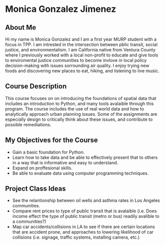 # Monica Gonzalez Jimenez

## About Me

Hi my name is Monica Gonzalez and I am a first year MURP student with a focus in TPP. I am intrested in the intersection between pblic transit, social justice, and environmentalism. I am California native from Ventura County where I previously worked with a local non-profit to educate and give tools to enviromental justice communities to become invlove in local policy decision-making with issues sorrounding air quality. I enjoy trying new foods and discovering new places to eat, hiking, and listening to live music.

## Course Description 
This course focuses on on introducing the foundations of spatial data that includes an introduction to Python, and many tools avalaible through this program. The course includes the use of real world data and how to analytically approach urban planning issues. Some of the assignments are especially design to critically think about these issues, and contribute to possible remediations. 

## My Objectives for the Course
* Gain a basic foundation for Python.
* Learn how to take data and be able to effectively present that to others in a way that is informative and easy to understand.
* Expand on proffesional skills.
* Be able to evaluate data using computer programming techniques. 

## Project Class Ideas
* See the relantionship between oil wells and asthma rates in Los Angeles communities. 
* Compare rent prices to type of public transit that is avalaible (i.e.  Does income effect the type of public transit (metro or bus) readily avalible to a communities?)
* Map car accidents/collisions in LA to see if there are certain locations that are accident prone, and approaches to lowering likelihood of car collisions (i.e. signage, traffic systems, installing camera, etc.)
